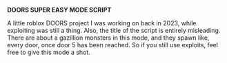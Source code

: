 **DOORS SUPER EASY MODE SCRIPT**

A little roblox DOORS project I was working on back in 2023, while exploiting was still a thing.
Also, the title of the script is entirely misleading. There are about a gazillion monsters in this mode, and they spawn like, every door, once door 5 has been reached.
So if you still use exploits, feel free to give this mode a shot.
